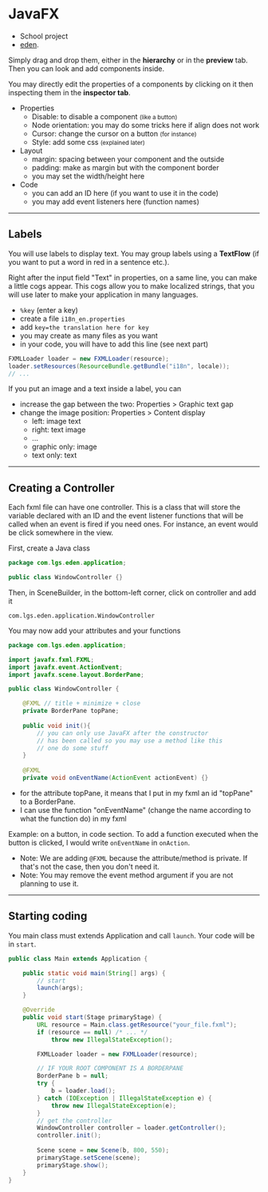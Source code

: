 # JavaFX

* School project
* [eden](https://github.com/lgs-games/eden).

Simply drag and drop them, either in the **hierarchy** or in the **preview** tab. Then you can look and add components inside.

You may directly edit the properties of a components by clicking on it then inspecting them in the **inspector tab**.

* Properties
  * Disable: to disable a component <small>(like a button)</small>
  * Node orientation: you may do some tricks here if align does not work
  * Cursor: change the cursor on a button <small>(for instance)</small>
  * Style: add some css <small>(explained later)</small>
* Layout
  * margin: spacing between your component and the outside
  * padding: make as margin but with the component border
  * you may set the width/height here
* Code
  * you can add an ID here (if you want to use it in the code)
  * you may add event listeners here (function names) 

<hr class="sr">

## Labels

You will use labels to display text. You may group labels using a **TextFlow** (if you want to put a word in red in a sentence etc.).

Right after the input field "Text" in properties, on a same line, you can make a little cogs appear. This cogs allow you to make localized strings, that you will use later to make your application in many languages.

* `%key` (enter a key)
* create a file `i18n_en.properties`
* add `key=the translation here for key`
* you may create as many files as you want
* in your code, you will have to add this line (see next part)

```java
FXMLLoader loader = new FXMLLoader(resource);
loader.setResources(ResourceBundle.getBundle("i18n", locale));
// ...
```

If you put an image and a text inside a label, you can

* increase the gap between the two: Properties > Graphic text gap
* change the image position: Properties > Content display
  * left: image text
  * right: text image
  * ...
  * graphic only: image
  * text only: text

<hr class="sl">

## Creating a Controller

Each fxml file can have one controller. This is a class that will store the variable declared with an ID and the event listener functions that will be called when an event is fired if you need ones. For instance, an event would be click somewhere in the view.

First, create a Java class

```java
package com.lgs.eden.application;

public class WindowController {}
```

Then, in SceneBuilder, in the bottom-left corner, click on controller and add it

```none
com.lgs.eden.application.WindowController
```

You may now add your attributes and your functions

```java
package com.lgs.eden.application;

import javafx.fxml.FXML;
import javafx.event.ActionEvent;
import javafx.scene.layout.BorderPane;

public class WindowController {

    @FXML // title + minimize + close
    private BorderPane topPane;
    
    public void init(){
        // you can only use JavaFX after the constructor
        // has been called so you may use a method like this
        // one do some stuff    
    }
    
    @FXML
    private void onEventName(ActionEvent actionEvent) {}
```

* for the attribute topPane, it means that I put in my fxml an id "topPane" to a BorderPane.
* I can use the function "onEventName" (change the name according to what the function do) in my fxml

Example: on a button, in code section. To add a function executed when the button is clicked, I would write `onEventName` in `onAction`.

* Note: We are adding `@FXML` because the attribute/method is private. If that's not the case, then you don't need it. 
* Note: You may remove the event method argument if you are not planning to use it.

<hr class="sr">

## Starting coding

You main class must extends Application and call `launch`. Your code will be in `start`.

```java
public class Main extends Application {

    public static void main(String[] args) {
        // start
        launch(args);
    }

    @Override
    public void start(Stage primaryStage) {
        URL resource = Main.class.getResource("your_file.fxml");
        if (resource == null) /* ... */
            throw new IllegalStateException();

        FXMLLoader loader = new FXMLLoader(resource);

        // IF YOUR ROOT COMPONENT IS A BORDERPANE
        BorderPane b = null;
        try {
            b = loader.load();
        } catch (IOException | IllegalStateException e) {
            throw new IllegalStateException(e);
        }
        // get the controller
        WindowController controller = loader.getController();
        controller.init();
        
        Scene scene = new Scene(b, 800, 550);
        primaryStage.setScene(scene);
        primaryStage.show();
    }
}
```